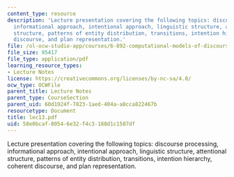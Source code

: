```yaml
---
content_type: resource
description: 'Lecture presentation covering the following topics: discourse processing,
  informational approach, intentional approach, linguistic structure, attentional
  structure, patterns of entity distribution, transitions, intention hierarchy, coherent
  discourse, and plan representation.'
file: /ol-ocw-studio-app/courses/6-892-computational-models-of-discourse-spring-2004/58e0bcaf80546e32f4c3188d1c1587df_lec13.pdf
file_size: 95417
file_type: application/pdf
learning_resource_types:
- Lecture Notes
license: https://creativecommons.org/licenses/by-nc-sa/4.0/
ocw_type: OCWFile
parent_title: Lecture Notes
parent_type: CourseSection
parent_uid: 60d1924f-7823-1aed-404a-a8cca822467b
resourcetype: Document
title: lec13.pdf
uid: 58e0bcaf-8054-6e32-f4c3-188d1c1587df
---
```

Lecture presentation covering the following topics: discourse processing, informational approach, intentional approach, linguistic structure, attentional structure, patterns of entity distribution, transitions, intention hierarchy, coherent discourse, and plan representation.